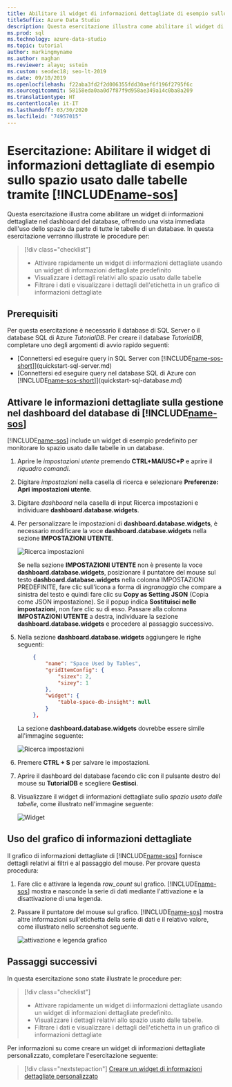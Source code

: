 ```yaml
---
title: Abilitare il widget di informazioni dettagliate di esempio sullo spazio usato dalle tabelle
titleSuffix: Azure Data Studio
description: Questa esercitazione illustra come abilitare il widget di informazioni dettagliate di esempio sullo spazio usato dalle tabelle nel dashboard del database Azure Data Studio.
ms.prod: sql
ms.technology: azure-data-studio
ms.topic: tutorial
author: markingmyname
ms.author: maghan
ms.reviewer: alayu; sstein
ms.custom: seodec18; seo-lt-2019
ms.date: 09/10/2019
ms.openlocfilehash: f22aba3fd2f2d006355fdd30aef6f196f2795f6c
ms.sourcegitcommit: 58158eda0aa0d7f87f9d958ae349a14c0ba8a209
ms.translationtype: HT
ms.contentlocale: it-IT
ms.lasthandoff: 03/30/2020
ms.locfileid: "74957015"
---
```

# <a name="tutorial-enable-the-table-space-usage-sample-insight-widget-using-name-sos"></a>Esercitazione: Abilitare il widget di informazioni dettagliate di esempio sullo spazio usato dalle tabelle tramite [!INCLUDE[name-sos](../includes/name-sos-short.md)]

Questa esercitazione illustra come abilitare un widget di informazioni dettagliate nel dashboard del database, offrendo una vista immediata dell'uso dello spazio da parte di tutte le tabelle di un database. In questa esercitazione verranno illustrate le procedure per:

> [!div class="checklist"]
> * Attivare rapidamente un widget di informazioni dettagliate usando un widget di informazioni dettagliate predefinito
> * Visualizzare i dettagli relativi allo spazio usato dalle tabelle
> * Filtrare i dati e visualizzare i dettagli dell'etichetta in un grafico di informazioni dettagliate

## <a name="prerequisites"></a>Prerequisiti

Per questa esercitazione è necessario il database di SQL Server o il database SQL di Azure *TutorialDB*. Per creare il database *TutorialDB*, completare uno degli argomenti di avvio rapido seguenti:

* [Connettersi ed eseguire query in SQL Server con [!INCLUDE[name-sos-short](../includes/name-sos-short.md)]](quickstart-sql-server.md)
* [Connettersi ed eseguire query nel database SQL di Azure con [!INCLUDE[name-sos-short](../includes/name-sos-short.md)]](quickstart-sql-database.md)

## <a name="turn-on-a-management-insight-on-name-soss-database-dashboard"></a>Attivare le informazioni dettagliate sulla gestione nel dashboard del database di [!INCLUDE[name-sos](../includes/name-sos-short.md)]

[!INCLUDE[name-sos](../includes/name-sos-short.md)] include un widget di esempio predefinito per monitorare lo spazio usato dalle tabelle in un database.

1. Aprire le *impostazioni utente* premendo **CTRL+MAIUSC+P** e aprire il *riquadro comandi*.

2. Digitare *impostazioni* nella casella di ricerca e selezionare **Preferenze: Apri impostazioni utente**.

3. Digitare *dashboard* nella casella di input Ricerca impostazioni e individuare **dashboard.database.widgets**.

4. Per personalizzare le impostazioni di **dashboard.database.widgets**, è necessario modificare la voce **dashboard.database.widgets** nella sezione **IMPOSTAZIONI UTENTE**.

   ![Ricerca impostazioni](media/tutorial-table-space-sql-server/search-settings.png)

   Se nella sezione **IMPOSTAZIONI UTENTE** non è presente la voce **dashboard.database.widgets**, posizionare il puntatore del mouse sul testo **dashboard.database.widgets** nella colonna IMPOSTAZIONI PREDEFINITE, fare clic sull'icona a forma di *ingranaggio* che compare a sinistra del testo e quindi fare clic su **Copy as Setting JSON** (Copia come JSON impostazione). Se il popup indica **Sostituisci nelle impostazioni**, non fare clic su di esso. Passare alla colonna **IMPOSTAZIONI UTENTE** a destra, individuare la sezione **dashboard.database.widgets** e procedere al passaggio successivo.

5. Nella sezione **dashboard.database.widgets** aggiungere le righe seguenti:

   ```json
        {
            "name": "Space Used by Tables",
            "gridItemConfig": {
                "sizex": 2,
                "sizey": 1
            },
            "widget": {
                "table-space-db-insight": null
            }
        },
    ```

   La sezione **dashboard.database.widgets** dovrebbe essere simile all'immagine seguente:

    ![Ricerca impostazioni](./media/tutorial-table-space-sql-server/insight-table-space.png)

6. Premere **CTRL + S** per salvare le impostazioni.

7. Aprire il dashboard del database facendo clic con il pulsante destro del mouse su **TutorialDB** e scegliere **Gestisci**.

8. Visualizzare il widget di informazioni dettagliate sullo *spazio usato dalle tabelle*, come illustrato nell'immagine seguente:

   ![Widget](./media/tutorial-table-space-sql-server/insight-table-space-result.png)

## <a name="working-with-the-insight-chart"></a>Uso del grafico di informazioni dettagliate

Il grafico di informazioni dettagliate di [!INCLUDE[name-sos](../includes/name-sos-short.md)] fornisce dettagli relativi ai filtri e al passaggio del mouse. Per provare questa procedura:

1. Fare clic e attivare la legenda *row_count* sul grafico. [!INCLUDE[name-sos](../includes/name-sos-short.md)] mostra e nasconde la serie di dati mediante l'attivazione e la disattivazione di una legenda.

2. Passare il puntatore del mouse sul grafico. [!INCLUDE[name-sos](../includes/name-sos-short.md)] mostra altre informazioni sull'etichetta della serie di dati e il relativo valore, come illustrato nello screenshot seguente.

   ![attivazione e legenda grafico](./media/tutorial-table-space-sql-server/insight-table-space-toggle.png)

## <a name="next-steps"></a>Passaggi successivi

In questa esercitazione sono state illustrate le procedure per:
> [!div class="checklist"]
> * Attivare rapidamente un widget di informazioni dettagliate usando un widget di informazioni dettagliate predefinito.
> * Visualizzare i dettagli relativi allo spazio usato dalle tabelle.
> * Filtrare i dati e visualizzare i dettagli dell'etichetta in un grafico di informazioni dettagliate

Per informazioni su come creare un widget di informazioni dettagliate personalizzato, completare l'esercitazione seguente:

> [!div class="nextstepaction"]
> [Creare un widget di informazioni dettagliate personalizzato](tutorial-build-custom-insight-sql-server.md)
